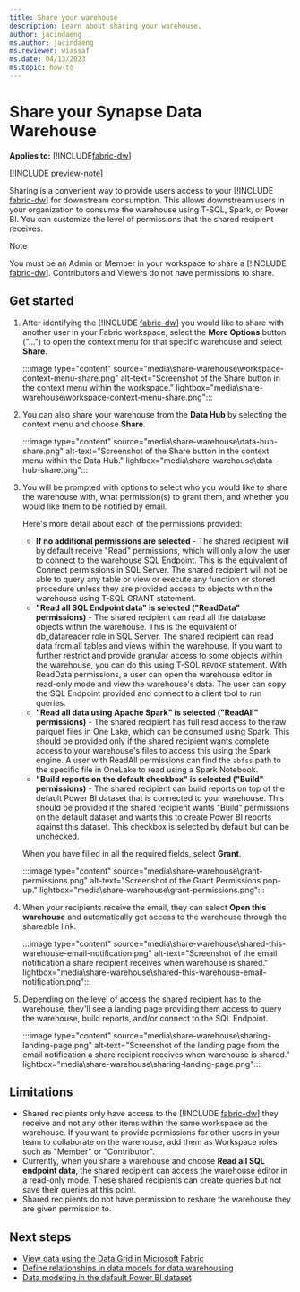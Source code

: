 ```yaml
---
title: Share your warehouse
description: Learn about sharing your warehouse.
author: jacindaeng
ms.author: jacindaeng
ms.reviewer: wiassaf
ms.date: 04/13/2023
ms.topic: how-to
---
```


# Share your Synapse Data Warehouse

**Applies to:** [!INCLUDE[fabric-dw](includes/applies-to-version/fabric-dw.md)]

[!INCLUDE [preview-note](../includes/preview-note.md)]

Sharing is a convenient way to provide users access to your [!INCLUDE [fabric-dw](includes/fabric-dw.md)] for downstream consumption. This allows downstream users in your organization to consume the warehouse using T-SQL, Spark, or Power BI. You can customize the level of permissions that the shared recipient receives.

> [!NOTE]  
> You must be an Admin or Member in your workspace to share a [!INCLUDE [fabric-dw](includes/fabric-dw.md)]. Contributors and Viewers do not have permissions to share. 

## Get started

1. After identifying the [!INCLUDE [fabric-dw](includes/fabric-dw.md)] you would like to share with another user in your Fabric workspace, select the **More Options** button ("…") to open the context menu for that specific warehouse and select **Share**.

    :::image type="content" source="media\share-warehouse\workspace-context-menu-share.png" alt-text="Screenshot of the Share button in the context menu within the workspace." lightbox="media\share-warehouse\workspace-context-menu-share.png":::

1. You can also share your warehouse from the **Data Hub** by selecting the context menu and choose **Share**.

    :::image type="content" source="media\share-warehouse\data-hub-share.png" alt-text="Screenshot of the Share button in the context menu within the Data Hub." lightbox="media\share-warehouse\data-hub-share.png":::

1. You will be prompted with options to select who you would like to share the warehouse with, what permission(s) to grant them, and whether you would like them to be notified by email. 

    Here's more detail about each of the permissions provided:
    
    - **If no additional permissions are selected** - The shared recipient will by default receive "Read" permissions, which will only allow the user to connect to the warehouse SQL Endpoint. This is the equivalent of Connect permissions in SQL Server. The shared recipient will not be able to query any table or view or execute any function or stored procedure unless they are provided access to objects within the warehouse using T-SQL GRANT statement. 
    - **"Read all SQL Endpoint data" is selected ("ReadData" permissions)** - The shared recipient can read all the database objects within the warehouse. This is the equivalent of db_datareader role in SQL Server. The shared recipient can read data from all tables and views within the warehouse. If you want to further restrict and provide granular access to some objects within the warehouse, you can do this using T-SQL `REVOKE` statement. With ReadData permissions, a user can open the warehouse editor in read-only mode and view the warehouse's data. The user can copy the SQL Endpoint provided and connect to a client tool to run queries. 
    - **"Read all data using Apache Spark" is selected ("ReadAll" permissions)** - The shared recipient has full read access to the raw parquet files in One Lake, which can be consumed using Spark. This should be provided only if the shared recipient wants complete access to your warehouse's files to access this using the Spark engine. A user with ReadAll permissions can find the `abfss` path to the specific file in OneLake to read using a Spark Notebook. 
    - **"Build reports on the default checkbox" is selected ("Build" permissions)** - The shared recipient can build reports on top of the default Power BI dataset that is connected to your warehouse. This should be provided if the shared recipient wants "Build" permissions on the default dataset and wants this to create Power BI reports against this dataset. This checkbox is selected by default but can be unchecked. 

    When you have filled in all the required fields, select **Grant**. 

    :::image type="content" source="media\share-warehouse\grant-permissions.png" alt-text="Screenshot of the Grant Permissions pop-up." lightbox="media\share-warehouse\grant-permissions.png":::

1. When your recipients receive the email, they can select **Open this warehouse** and automatically get access to the warehouse through the shareable link. 

    :::image type="content" source="media\share-warehouse\shared-this-warehouse-email-notification.png" alt-text="Screenshot of the email notification a share recipient receives when warehouse is shared." lightbox="media\share-warehouse\shared-this-warehouse-email-notification.png":::

1. Depending on the level of access the shared recipient has to the warehouse, they'll see a landing page providing them access to query the warehouse, build reports, and/or connect to the SQL Endpoint. 

    :::image type="content" source="media\share-warehouse\sharing-landing-page.png" alt-text="Screenshot of the landing page from the email notification a share recipient receives when warehouse is shared." lightbox="media\share-warehouse\sharing-landing-page.png":::

## Limitations

- Shared recipients only have access to the [!INCLUDE [fabric-dw](includes/fabric-dw.md)] they receive and not any other items within the same workspace as the warehouse. If you want to provide permissions for other users in your team to collaborate on the warehouse, add them as Workspace roles such as "Member" or "Contributor". 
- Currently, when you share a warehouse and choose **Read all SQL endpoint data**, the shared recipient can access the warehouse editor in a read-only mode. These shared recipients can create queries but not save their queries at this point. 
- Shared recipients do not have permission to reshare the warehouse they are given permission to. 

## Next steps

- [View data using the Data Grid in Microsoft Fabric](data-grid.md)
- [Define relationships in data models for data warehousing](data-modeling-defining-relationships.md)
- [Data modeling in the default Power BI dataset](model-default-power-bi-dataset.md)